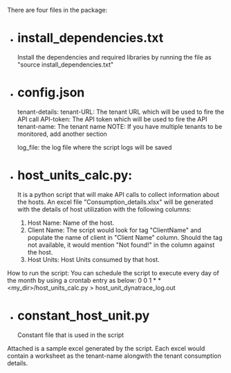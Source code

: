 There are four files in the package:
 - install_dependencies.txt
   ========================
   Install the dependencies and required libraries by running the file as "source install_dependencies.txt"
 
 - config.json
   ===========
   tenant-details:
     tenant-URL: The tenant URL which will be used to fire the API call
     API-token: The API token which will be used to fire the API
     tenant-name: The tenant name 
   NOTE: If you have multiple tenants to be monitored, add another section

   log_file:
    the log file where the script logs will be saved 
   
- host_units_calc.py:
  ================
   It is a python script that will make API calls to collect information about the hosts. 
   An excel file "Consumption_details.xlsx" will be generated with the details of host utilization with the following columns:
   1. Host Name: Name of the host.
   2. Client Name: The script would look for tag "ClientName" and populate the name of client in "Client Name" column. Should the tag not available, it would mention "Not found!" in the column against the host.
   3. Host Units: Host Units consumed by that host.

How to run the script:
You can schedule the script to execute every day of the month by using a crontab entry as below:
0 0 1 * * <my_dir>/host_units_calc.py > host_unit_dynatrace_log.out

- constant_host_unit.py
  ====================
  Constant file that is used in the script 

Attached is a sample excel generated by the script. Each excel would contain a worksheet as the tenant-name alongwith the tenant consumption details.
